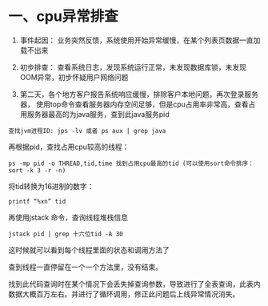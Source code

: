 <h1>一、cpu异常排查</h1>

1. 事件起因：
业务突然反馈，系统使用开始异常缓慢，在某个列表页数据一直加载不出来

2. 初步排查：
查看系统日志，发现系统运行正常，未发现数据库锁，未发现OOM异常，初步怀疑用户网络问题

3. 第二天，各个地方客户报告系统响应缓慢，排除客户本地问题，再次登录服务器，
使用top命令查看服务器内存空间足够，但是cpu占用率非常高，查看占用服务器最高的为java服务，查到此java服务pid
```
查找jvm进程ID: jps -lv 或者 ps aux | grep java
```
再根据pid，查找占用cpu较高的线程：
```
ps -mp pid -o THREAD,tid,time 找到占用cpu最高的tid (可以使用sort命令排序：sort -k 3 -r -n)
```
将tid转换为16进制的数字：
```
printf “%xn” tid
```
再使用jstack 命令，查询线程堆栈信息

```
jstack pid | grep 十六位tid -A 30
```
这时候就可以看到每个线程里面的状态和调用方法了

查到线程一直停留在一个一个方法里，没有结束。

找到此代码查询时在某个情况下会丢失掉查询参数，导致进行了全表查询，此表内数据大概百万左右。并进行了循环调用，修正此问题后上线异常情况消失。

